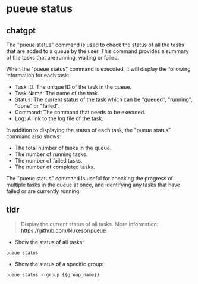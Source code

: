 # pueue status 
## chatgpt 
The "pueue status" command is used to check the status of all the tasks that are added to a queue by the user. This command provides a summary of the tasks that are running, waiting or failed.

When the "pueue status" command is executed, it will display the following information for each task:

- Task ID: The unique ID of the task in the queue.
- Task Name: The name of the task.
- Status: The current status of the task which can be "queued", "running", "done" or "failed".
- Command: The command that needs to be executed.
- Log: A link to the log file of the task.

In addition to displaying the status of each task, the "pueue status" command also shows:

- The total number of tasks in the queue.
- The number of running tasks.
- The number of failed tasks.
- The number of completed tasks.

The "pueue status" command is useful for checking the progress of multiple tasks in the queue at once, and identifying any tasks that have failed or are currently running. 

## tldr 
 
> Display the current status of all tasks.
> More information: <https://github.com/Nukesor/pueue>.

- Show the status of all tasks:

`pueue status`

- Show the status of a specific group:

`pueue status --group {{group_name}}`
